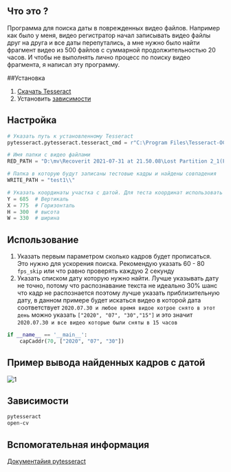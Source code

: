 ## Что это ?
Программа для поиска даты в поврежденных видео файлов. Например как было у меня, видео регистратор начал записывать 
видео файлы друг на друга и все даты перепутались, а мне нужно было найти фрагмент видео из 500 файлов с суммарной продолжительностью
20 часов. И чтобы не выполнять лично процесс по поиску видео фрагмента, я написал эту программу.     

##Установка
1. [Скачать Tesseract](https://github.com/UB-Mannheim/tesseract/wiki)
2. Установить [зависимости](##Зависимости)
## Настройка
```python
# Указать путь к установленному Tesseract
pytesseract.pytesseract.tesseract_cmd = r"C:\Program Files\Tesseract-OCR\tesseract" 

# Имя папки с видео файлами
RED_PATH = "D:\mv\Recoverit 2021-07-31 at 21.50.08\Lost Partition 2_1(FAT32)\Lost Location\FRONT\\" 

# Папка в которую будут записаны тестовые кадры и найдены совпадения
WRITE_PATH = "test1\\"

# Указать координаты участка с датой. Для теста координат использовать функцию testCapCaddr()
Y = 685  # Вертикаль
X = 775  # Горизонталь
H = 300  # высота
W = 330  # ширина
```


## Использование

1. Указать первым параметром сколько кадров будет прописаться. Это нужно для ускорения поиска. 
Рекомендую указать 60 - 80 `fps_skip` или что равно проверять каждую 2 секунду
2. Указать списком дату которую нужно найти. Лучше указывать дату не точно, потому что распознавание текста не идеально 
30% шанс что кадр не распознается поэтому лучше указать приблизительную дату, в данном примере будет искаться видео
в которой дата соответствует `2020.07.30 и любое время видое котрое снято в этот день` 
можно указать `["2020", "07", "30","15"]` и это значит `2020.07.30 и все видео которые были сняты в 15 часов` 
```python
if __name__ == '__main__':
    capCaddr(70, ["2020", "07", "30"])
```


## Пример вывода найденных кадров с датой
![1](https://i.imgur.com/25kyFTi.jpeg)



## Зависимости 
```cmd
pytesseract
open-cv
```

## Вспомогательная информация
[Документайия pytesseract](https://pypi.org/project/pytesseract/)
